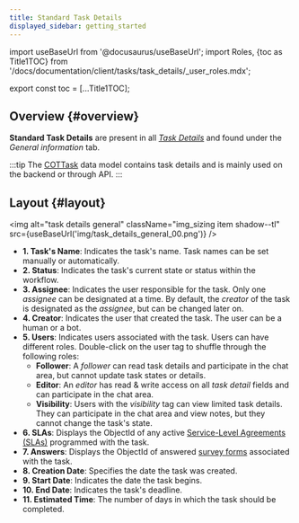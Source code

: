 ```yaml
---
title: Standard Task Details
displayed_sidebar: getting_started
---
```

import useBaseUrl from '@docusaurus/useBaseUrl'; 
import Roles, {toc as Title1TOC} from '/docs/documentation/client/tasks/task_details/_user_roles.mdx';

export const toc = [...Title1TOC];

## Overview {#overview}
**Standard Task Details** are present in all [_Task Details_](/docs/documentation/client/tasks/task_details) and found under the _General information_ tab.

:::tip
The [COTTask](/docs/documentation/models/tasks/model_tasks) data model contains task details and is mainly used on the backend or through API.
:::

## Layout {#layout}

<div className="container">
<div className="row">
<div className="col col--6">

<img alt="task details general" className="img_sizing item shadow--tl" src={useBaseUrl('img/task_details_general_00.png')} />
<br/>

</div>
<div className="col col--6">

- **<span className="badge badge--danger">1.</span> Task's Name**: Indicates the task's name. Task names can be set manually or automatically.
- **<span className="badge badge--danger">2.</span> Status**: Indicates the task's current state or status within the workflow.
- **<span className="badge badge--danger">3.</span> Assignee**: Indicates the user responsible for the task. Only one _assignee_ can be designated at a time. By default, the _creator_ of the task is designated as the _assignee_, but can be changed later on.
- **<span className="badge badge--danger">4.</span> Creator**: Indicates the user that created the task. The user can be a human or a bot.
- **<span className="badge badge--danger">5.</span> Users**: Indicates users associated with the task. Users can have different roles. Double-click on the user tag to shuffle through the following roles:
    - **Follower**: A _follower_ can read task details and participate in the chat area, but cannot update task states or details.
    - **Editor**: An _editor_ has read & write access on all _task detail_ fields and can participate in the chat area.
    - **Visibility**: Users with the _visibility_ tag can view limited task details. They can participate in the chat area and view notes, but they cannot change the task's state.
- **<span className="badge badge--danger">6.</span> SLAs**: Displays the ObjectId of any active [Service-Level Agreements (SLAs)](/docs/documentation/automation/sla) programmed with the task.
- **<span className="badge badge--danger">7.</span> Answers**: Displays the ObjectId of answered [survey forms](/docs/documentation/client/surveys) associated with the task.
- **<span className="badge badge--danger">8.</span> Creation Date**: Specifies the date the task was created.
- **<span className="badge badge--danger">9.</span> Start Date**: Indicates the date the task begins.
- **<span className="badge badge--danger">10.</span> End Date**: Indicates the task's deadline.
- **<span className="badge badge--danger">11.</span> Estimated Time**: The number of days in which the task should be completed.


</div>
</div>
</div>


